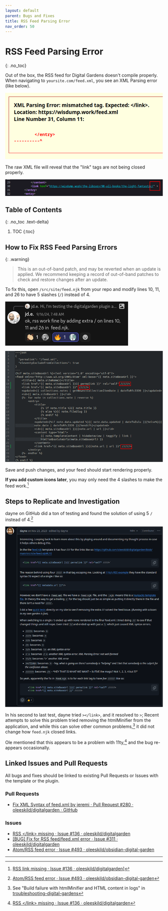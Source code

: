 ```yaml
---
layout: default
parent: Bugs and Fixes
title: RSS Feed Parsing Error
nav_order: 50
---
```

# RSS Feed Parsing Error
{: .no_toc}

Out of the box, the RSS feed for Digital Gardens doesn't compile properly. When navigating to `yoursite.com/feed.xml`, you see an XML Parsing error (like below).

![](../assets/images/280ef664d06874de2c78de24a90ccdf4.png)

The raw XML file will reveal that the "link" tags are not being closed properly.

![](../assets/images/fixing-the-rss-feed-1.png)

## Table of Contents
{: .no_toc .text-delta}
1. TOC
{:toc}

## How to Fix RSS Feed Parsing Errors

{: .warning}
> This is an out-of-band patch, and may be reverted when an update is applied. We recommend keeping a record of out-of-band patches to check and restore changes after an update.

To fix this, open `/src/site/feed.njk` from your repo and modify lines 10, 11, and 26 to have 5 slashes (`/`) instead of 4.

![jdeComment](../assets/images/jdeComment.png)

![](../assets/images/feed.njk.png)

Save and push changes, and your feed should start rendering properly.

**If you add custom icons later**, you may only need the 4 slashes to make the feed work.[^1]

## Steps to Replicate and Investigation

dayne on GitHub did a ton of testing and found the solution of using 5 `/` instead of 4.[^2] 


![](../assets/images/98b7854739e6946e724541fab1455a97.png)

In his second to last test, dayne tried `></link>`, and it resolved to `>`; Recent attempts to solve this problem tried removing the htmlMinifier from the application, and while this can solve other common problems,[^3] it did not change how `feed.njk` closed links.

Ole mentioned that this appears to be a problem with 11ty,[^4] and the bug re-appears occasionally.

## Linked Issues and Pull Requests
All bugs and fixes should be linked to existing Pull Requests or Issues with the template or the plugin.

### Pull Requests
- [Fix XML Syntax of feed.xml by jeremi · Pull Request #280 · oleeskild/digitalgarden · GitHub](https://github.com/oleeskild/digitalgarden/pull/280)
### Issues
- [RSS \</link\> missing · Issue #136 · oleeskild/digitalgarden](https://github.com/oleeskild/digitalgarden/issues/136#issuecomment-2340139055)
- [\[BUG\] Fix for RSS feed/feed.xml error · Issue #311 · oleeskild/digitalgarden](https://github.com/oleeskild/digitalgarden/issues/311)
- [Atom/RSS feed error · Issue #493 · oleeskild/obsidian-digital-garden](https://github.com/oleeskild/obsidian-digital-garden/issues/493)


---
[^1]: [RSS link missing · Issue #136 · oleeskild/digitalgarden](https://github.com/oleeskild/digitalgarden/issues/136#issuecomment-2340139055)]

[^2]: [Atom/RSS feed error · Issue #493 · oleeskild/obsidian-digital-garden](https://github.com/oleeskild/obsidian-digital-garden/issues/493#issuecomment-1825034758)

[^3]: See "Build failure with htmlMinifier and HTML content in logs" in [troubleshooting-digital-gardens](troubleshooting-digital-gardens.md)

[^4]: [RSS \</link\> missing · Issue #136 · oleeskild/digitalgarden](https://github.com/oleeskild/digitalgarden/issues/136#issuecomment-1521921175)
